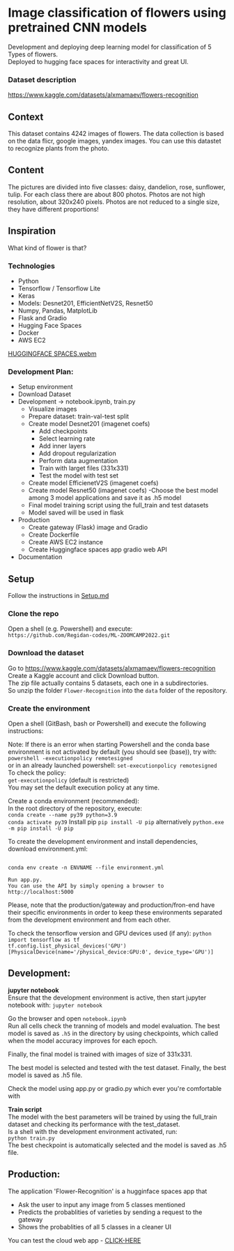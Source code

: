 # Image classification of flowers using pretrained CNN models
Development and deploying deep learning model for classification of 5 Types of flowers.  
Deployed to hugging face spaces for interactivity and great UI.   

### Dataset description
https://www.kaggle.com/datasets/alxmamaev/flowers-recognition

## Context
This dataset contains 4242 images of flowers.
The data collection is based on the data flicr, google images, yandex images.
You can use this datastet to recognize plants from the photo.

## Content
The pictures are divided into five classes: daisy, dandelion, rose, sunflower, tulip.
For each class there are about 800 photos. Photos are not high resolution, about 320x240 pixels. Photos are not reduced to a single size, they have different proportions!

## Inspiration

What kind of flower is that?

### Technologies
- Python
- Tensorflow / Tensorflow Lite  
- Keras  
- Models: Desnet201, EfficientNetV2S, Resnet50
- Numpy, Pandas, MatplotLib
- Flask and Gradio 
- Hugging Face Spaces
- Docker
- AWS EC2    

[HUGGINGFACE SPACES.webm](https://user-images.githubusercontent.com/21258579/209125240-41d719bb-99c7-4d2c-94ca-5ce0c5f6655a.webm)

### Development Plan: 
- Setup environment
- Download Dataset
- Development -> notebook.ipynb, train.py
  - Visualize images
  - Prepare dataset: train-val-test split
  - Create model Desnet201 (imagenet coefs)
	- Add checkpoints
	- Select learning rate
	- Add inner layers
	- Add dropout regularization
	- Perform data augmentation
	- Train with larget files (331x331)
	- Test the model with test set
   - Create model EfficienetV2S (imagenet coefs)	
   - Create model Resnet50 (imagenet coefs)
   -Choose the best model among 3 model applications and save it as .h5 model
  - Final model training script using the full_train and test datasets
  - Model saved will be used in flask
- Production
  - Create gateway (Flask) image and Gradio
  - Create Dockerfile
  - Create AWS EC2 instance
  - Create Huggingface spaces app gradio web API
- Documentation

## Setup

Follow the instructions in [Setup.md](./Setup.md)  

### Clone the repo
Open a shell (e.g. Powershell) and execute:  
`https://github.com/Regidan-codes/ML-ZOOMCAMP2022.git`

### Download the dataset
Go to https://www.kaggle.com/datasets/alxmamaev/flowers-recognition 
Create a Kaggle account and click Download button.  
The zip file actually contains 5 datasets, each one in a subdirectories.   
So unzip the folder `Flower-Recognition` into the `data` folder of the repository.

### Create the environment

Open a shell (GitBash, bash or Powershell) and execute the following instructions:

Note:
If there is an error when starting Powershell and the conda base environment is not activated by default (you should see (base)), try with:  
`powershell -executionpolicy remotesigned`  
or in an already launched powershell: `set-executionpolicy remotesigned`  
To check the policy:  
`get-executionpolicy` (default is restricted)  
You may set the default execution policy at any time.

Create a conda environment (recommended):  
In the root directory of the repository, execute:  
`conda create --name py39 python=3.9`  
`conda activate py39`
Install pip
`pip install -U pip` alternatively `python.exe -m pip install -U pip`  

To create the development environment and install dependencies, download environment.yml:    

```

conda env create -n ENVNAME --file environment.yml

```

    Run app.py.
    You can use the API by simply opening a browser to http://localhost:5000


Please, note that the production/gateway and production/fron-end have their specific environments in order to keep these environments separated from the development environment and from each other.  

To check the tensorflow version and GPU devices used (if any):
`python`  
`import tensorflow as tf`  
`tf.config.list_physical_devices('GPU')`  
`[PhysicalDevice(name='/physical_device:GPU:0', device_type='GPU')]`  

## Development:

**jupyter notebook**  
 Ensure that the development environment is active, then start jupyter notebook with:
`jupyter notebook`  

Go the browser and open `notebook.ipynb`   
Run all cells check the tranning of models and model evaluation.
The best model is saved as `.h5` in the directory by using checkpoints, which called when the model accuracy improves for each epoch.  
 
Finally, the final model is trained with images of size of 331x331.   

The best model is selected and tested with the test dataset.
Finally, the best model is saved as .h5 file.  
 
Check the model using app.py or gradio.py which ever you're comfortable with

**Train script**  
The model with the best parameters will be trained by using the full_train dataset and checking its performance with the test_dataset.  
Is a shell with the development environment activated, run:  
`python train.py`  
The best checkpoint is automatically selected and the model is saved as .h5 file.  

## Production:

The application 'Flower-Recognition' is a hugginface spaces app that
- Ask the user to input any image from 5 classes mentioned
- Predicts the probablities of varieties by sending a request to the gateway
- Shows the probablities of all 5 classes in a cleaner UI

You can test the cloud web app - [CLICK-HERE](https://huggingface.co/spaces/regidancodes/gradio-Flower-recognition-App)
